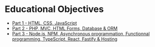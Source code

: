 # Educational Objectives

- [Part 1 - HTML, CSS, JavaScript](./part-1/)
- [Part 2 - PHP, MVC, HTML Forms, Database & ORM](./part-2/)
- [Part 3 - Node.js, NPM, Asynchronous programmation, Functionnal programming, TypeScript, React, Fastify & Hosting](./part-3/)
<!-- - [Part 4 - NestJS, Swagger/Open API, Web testing, Web security, WebSocket, WebRTC](./part-4/) -->
